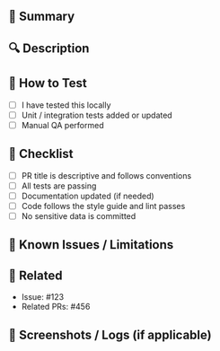 ## 📌 Summary

<!-- A short, high-level explanation of what this PR does -->

## 🔍 Description

<!-- Provide a detailed description of the changes:
- What was changed?
- Why was it changed?
- Any context or background?
-->

## 🧪 How to Test

<!-- Steps for reviewers to test this PR:
1. Go to...
2. Click...
3. Verify...
-->

- [ ] I have tested this locally
- [ ] Unit / integration tests added or updated
- [ ] Manual QA performed

## 📝 Checklist

- [ ] PR title is descriptive and follows conventions
- [ ] All tests are passing
- [ ] Documentation updated (if needed)
- [ ] Code follows the style guide and lint passes
- [ ] No sensitive data is committed

## 🧠 Known Issues / Limitations

<!-- List anything that isn't addressed in this PR but is related or needs follow-up -->

## 📎 Related

<!-- Link to issues, tickets, discussions, etc. -->
- Issue: #123
- Related PRs: #456

## 📸 Screenshots / Logs (if applicable)

<!-- Add before/after UI screenshots, logs, or terminal output -->


